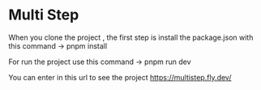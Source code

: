 # Multi Step

When you clone the project , the first step is install the package.json with this command -> pnpm install

For run the project use this command -> pnpm run dev

You can enter in this url to see the project https://multistep.fly.dev/

